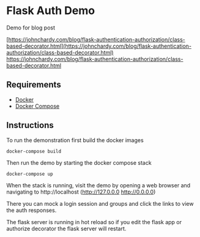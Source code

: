 # Flask Auth Demo

Demo for blog post

[https://johnchardy.com/blog/flask-authentication-authorization/class-based-decorator.html](https://johnchardy.com/blog/flask-authentication-authorization/class-based-decorator.html) https://johnchardy.com/blog/flask-authentication-authorization/class-based-decorator.html

## Requirements
- [Docker](https://www.docker.com/get-started) 
- [Docker Compose](https://docs.docker.com/compose/install/) 

## Instructions

To run the demonstration first build the docker images

`docker-compose build`

Then run the demo by starting the docker compose stack

`docker-compose up`

When the stack is running, visit the demo by opening a web browser and navigating to http://localhost (http://127.0.0.0 http://0.0.0.0)

There you can mock a login session and groups and click the links to view the auth responses.

The flask server is running in hot reload so if you edit the flask app or authorize decorator the flask server will restart.
